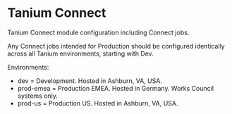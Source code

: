 # Tanium Connect
Tanium Connect module configuration including Connect jobs.

Any Connect jobs intended for Production should be configured identically across all Tanium environments, starting with Dev.

Environments:
* dev = Development. Hosted in Ashburn, VA, USA.
* prod-emea = Production EMEA. Hosted in Germany. Works Council systems only.
* prod-us = Production US. Hosted in Ashburn, VA, USA.
